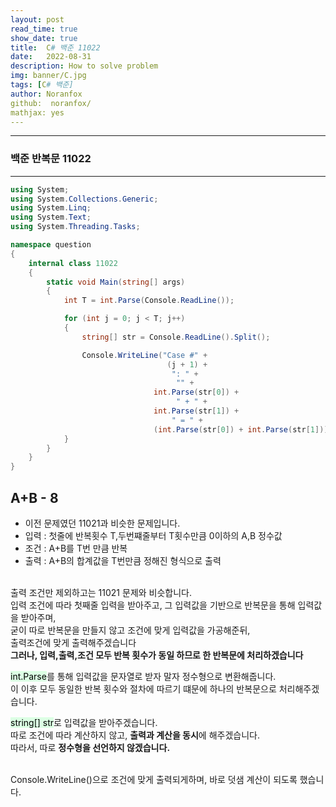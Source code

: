 ```yaml
---
layout: post
read_time: true
show_date: true
title:  C# 백준 11022
date:   2022-08-31
description: How to solve problem
img: banner/C.jpg
tags: [C# 백준]
author: Noranfox
github:  noranfox/
mathjax: yes
---
```


---
### 백준 반복문 11022
---

```c#
using System;
using System.Collections.Generic;
using System.Linq;
using System.Text;
using System.Threading.Tasks;

namespace question
{
    internal class 11022
    {
        static void Main(string[] args)
        {
            int T = int.Parse(Console.ReadLine());

            for (int j = 0; j < T; j++)
            {
                string[] str = Console.ReadLine().Split();

                Console.WriteLine("Case #" + 
                                   (j + 1) + 
                                    ": " +
                                     "" + 
                                int.Parse(str[0]) +
                                     " + " + 
                                int.Parse(str[1]) + 
                                    " = " + 
                                (int.Parse(str[0]) + int.Parse(str[1])));
            }
        }
    }
}
```

## A+B - 8
  - 이전 문제였던 11021과 비슷한 문제입니다.
  - 입력 : 첫줄에 반복횟수 T,두번쨰줄부터 T횟수만큼 0이하의 A,B 정수값
  - 조건 : A+B를 T번 만큼 반복
  - 출력 : A+B의 합계값을 T번만큼 정해진 형식으로 출력<br><br>

출력 조건만 제외하고는 11021 문제와 비슷합니다.<br>
입력 조건에 따라 첫째줄 입력을 받아주고, 그 입력값을 기반으로 반복문을 통해 입력값을 받아주며,<br> 
굳이 따로 반복문을 만들지 않고 조건에 맞게 입력값을 가공해준뒤,<br>
출력조건에 맞게 출력해주겠습니다<br>
**그러나, 입력,출력,조건 모두 반복 횟수가 동일 하므로 한 반복문에 처리하겠습니다**<br>

<mark style='background-color: #dcffe4'>int.Parse</mark>를 통해 입력값을 문자열로 받자 말자 정수형으로 변환해줍니다.<br>
이 이후 모두 동일한 반복 횟수와 절차에 따르기 떄문에 하나의 반복문으로 처리해주겠습니다.<br>

<mark style='background-color: #dcffe4'>string[] str</mark>로 입력값을 받아주겠습니다. <br>
따로 조건에 따라 계산하지 않고, **출력과 계산을 동시**에 해주겠습니다.<br>
따라서, 따로 **정수형을 선언하지 않겠습니다.**<br><br>

Console.WriteLine()으로 조건에 맞게 출력되게하며, 바로 덧샘 계산이 되도록 했습니다.




  


